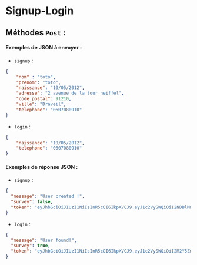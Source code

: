 # Signup-Login

## Méthodes `Post` :

#### Exemples de JSON à envoyer :

- `signup` :
```json
{
    "nom" : "toto",
    "prenom": "toto",
    "naissance": "10/05/2012",
    "adresse": "2 avenue de la tour neiffel",
    "code_postal": 91210,
    "ville": "Draveil",
    "telephone": "0607080910"
}
```

- `login` :
```json
{
    "naissance": "10/05/2012",
    "telephone": "0607080910"
}
```

#### Exemples de réponse JSON :

- `signup` :
```json
{
  "message": "User created !",
  "survey": false,
  "token": "eyJhbGciOiJIUzI1NiIsInR5cCI6IkpXVCJ9.eyJ1c2VySWQiOiI2NDBlMmRlYjRmZWVlMTYyMTVhZGFmYzQiLCJpYXQiOjE2Nzg2NTA4NTksImV4cCI6MTcxMDE4Njg1OX0.qzo7rVtEgBMdaPc3emYH6qRjxtFuiUPEsulUydrfpdQ"
}
```

- `login` :
```json
{
  "message": "User found!",
  "survey": true,
  "token": "eyJhbGciOiJIUzI1NiIsInR5cCI6IkpXVCJ9.eyJ1c2VySWQiOiI2M2Y5ZmMwYWVjMzU4MDFlMjA2ZTk5ZjciLCJpYXQiOjE2Nzg2NTA4MDQsImV4cCI6MTcxMDE4NjgwNH0.sIeRjdUz_cnHfzjR-PXPyUEeosJxsUdqs6tjbqzt0zU"
}
```